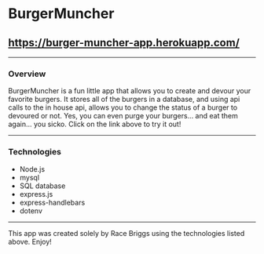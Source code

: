 # BurgerMuncher

## https://burger-muncher-app.herokuapp.com/

-------------------------------------------------------------------------------------------------------------------------------------------
### Overview

BurgerMuncher is a fun little app that allows you to create and devour your favorite burgers. It stores all of the burgers in a database, and using api calls to the in house api, allows you to change the status of a burger to devoured or not. Yes, you can even purge your burgers... and eat them again... you sicko. Click on the link above to try it out!

-------------------------------------------------------------------------------------------------------------------------------------------

### Technologies

* Node.js
* mysql
* SQL database
* express.js
* express-handlebars
* dotenv

-------------------------------------------------------------------------------------------------------------------------------------------

This app was created solely by Race Briggs using the technologies listed above. Enjoy!
